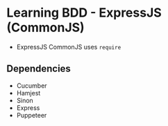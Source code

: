 # Learning BDD - ExpressJS (CommonJS)

- ExpressJS CommonJS uses `require`

## Dependencies

- Cucumber
- Hamjest
- Sinon
- Express
- Puppeteer